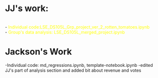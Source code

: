 # JJ's work:
<br>
- <span style="color:yellow"> Individual code:LSE_DS105L_Grp_project_ver_2_rotten_tomatoes.ipynb </span>

<br>
- <span style="color:yellow"> Group's data analysis: LSE_DS105L_merged_project.ipynb </span>

# Jackson's Work

-Individual code: md_regressions.ipynb, template-notebook.ipynb
-edited JJ's part of analysis section and added bit about revenue and votes 

